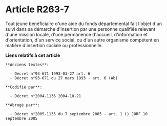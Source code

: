 # Article R263-7

Tout jeune bénéficiaire d'une aide du fonds départemental fait l'objet d'un suivi dans sa démarche d'insertion par une
personne qualifiée relevant d'une mission locale, d'une permanence d'accueil, d'information et d'orientation, d'un service
social, ou d'un autre organisme compétent en matière d'insertion sociale ou professionnelle.

**Liens relatifs à cet article**

	**Anciens textes**:

	  - Décret n°93-671 1993-03-27 art. 6
	  - Décret n°93-671 du 27 mars 1993 - art. 6 (Ab)

	**Codifié par**:

	  - Décret n°2004-1136 2004-10-21

	**Abrogé par**:

	  - Décret n°2005-1135 du 7 septembre 2005 - art. 1 () JORF 10 septembre 2005
